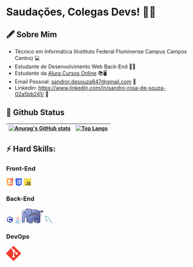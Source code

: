 # Saudações, Colegas Devs! 🖖👾 #

## 🖋️ Sobre Mim ##

* Técnico em Informática (Instituto Federal Fluminense Campus Campos Centro) 💻
* Estudante de Desenvolvimento Web Back-End 👨‍💻
* Estudante da [Alura Cursos Online](https://github.com/alura-cursos) 📚🖥️
* Email Pessoal: sandror.desouza847@gmail.com 📧
* Linkedin: https://www.linkedin.com/in/sandro-rosa-de-souza-02a5bb241/ 🤵

## 🚀 Github Status ##

| [![Anurag's GitHub stats](https://github-readme-stats.vercel.app/api?username=SandroRDS&show_icons=true&theme=tokyonight&border_radius=12&custom_title=SandroRDS's%20Github%20Status&border_color=1a1233)](https://github.com/anuraghazra/github-readme-stats) | [![Top Langs](https://github-readme-stats.vercel.app/api/top-langs/?username=SandroRDS&theme=tokyonight&border_radius=12&layout=compact&custom_title=Linguagens%20Mais%20Utilizadas&border_color=1a1233)](https://github.com/anuraghazra/github-readme-stats) |
| -------------------------------------------------------------------------------------------------------------------------------------------------------------------------------------------------------------------------------------------------------------- | ------------------------------------------------------------------------------------------------------------------------------------------------------------------------------------------------------------------------------------------------------------- |

## ⚡ Hard Skills: ##

### Front-End ###

<code>[![html_logo](images/html20x20.png)](https://developer.mozilla.org/pt-BR/docs/Web/HTML)</code>
<code>[![css_logo](images/css20x20.png)](https://developer.mozilla.org/pt-BR/docs/Web/CSS)</code>
<code>[![javascript_logo](images/javascript20x20.png)](https://developer.mozilla.org/pt-BR/docs/Web/JavaScript)</code>

### Back-End ###

<code>[![c_logo](images/c20x20.png)](https://docs.microsoft.com/pt-br/cpp/c-language/?view=msvc-170)</code>
<code>[![java_logo](images/java15x20.png)](https://www.java.com/pt-BR/)</code>
<code>[![php_logo](images/php20x20.svg)](https://www.php.net)</code>
<code>[![sql_logo](images/mysql20x20.png)](https://www.mysql.com)</code>


### DevOps ###
<code>[![git_logo](images/git20x20.svg)](https://git-scm.com)</code>
